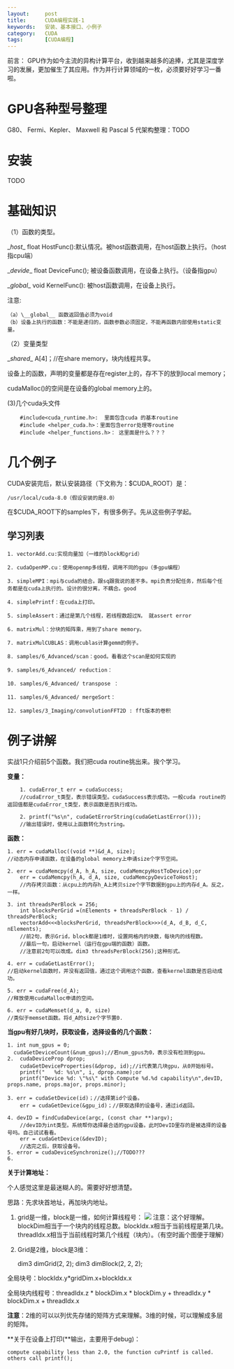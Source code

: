 ```yaml
---
layout:     post
title:      CUDA编程实践-1
keywords:   安装、基本接口、小例子
category:   CUDA
tags:		[CUDA编程]
---
```


前言：
GPU作为如今主流的异构计算平台，收到越来越多的追捧，尤其是深度学习的发展，更加催生了其应用。作为并行计算领域的一枚，必须要好好学习一番啦。

# GPU各种型号整理
G80、 Fermi、Kepler、 Maxwell 和 Pascal 5 代架构整理：TODO
 
# 安装
TODO
# 基础知识

（1）函数的类型。

\__host__ float HostFunc():默认情况。被host函数调用，在host函数上执行。（host指cpu端）

\__devide__ float DeviceFunc(); 被设备函数调用，在设备上执行。（设备指gpu）

\__global__ void KernelFunc(): 被host函数调用，在设备上执行。

注意:


	（a）\__global__ 函数返回值必须为void
	（b）设备上执行的函数：不能是递归的，函数参数必须固定，不能再函数内部使用static变量。

（2）变量类型

\__shared__ A[4]；//在share memory，块内线程共享。

设备上的函数，声明的变量都是存在register上的，存不下的放到local memory；

cudaMalloc()的空间是在设备的global memory上的。

(3)几个cuda头文件

        #include<cuda_runtime.h>:  里面包含cuda 的基本routine
        #include <helper_cuda.h>：里面包含error处理等routine
        #include <helper_functions.h>： 这里面是什么？？？

# 几个例子

CUDA安装完后，默认安装路径（下文称为：$CUDA_ROOT）是：

    /usr/local/cuda-8.0（假设安装的是8.0）
    
在$CUDA_ROOT下的samples下，有很多例子。先从这些例子学起。

## 学习列表 

    1. vectorAdd.cu:实现向量加（一维的block和grid） 
    
    2. cudaOpenMP.cu：使用openmp多线程，调用不同的gpu（多gpu编程） 
    
    3. simpleMPI：mpi与cuda的结合。跟sq跟我说的差不多。mpi负责分配任务，然后每个任务都是在cuda上执行的。设计的很分离，不耦合。good
    
    4. simplePrintf：在cuda上打印。

    5. simpleAssert：通过是第几个线程，若线程数超过N， 就assert error
    
    6. matrixMul：分块的矩阵乘，用到了share memory。
    
    7. matrixMulCUBLAS：调用cublas计算gemm的例子。
    
    8. samples/6_Advanced/scan：good。看看这个scan是如何实现的
    
    9. samples/6_Advanced/ reduction：
    
    10. samples/6_Advanced/ transpose ：
    
    11. samples/6_Advanced/ mergeSort：

    12. samples/3_Imaging/convolutionFFT2D : fft版本的卷积

# 例子讲解

实战1只介绍前5个函数。我们把cuda routine挑出来。挨个学习。

  **变量：**
    
        1. cudaError_t err = cudaSuccess;
        //cudaError_t类型，表示错误类型。cudaSuccess表示成功。一般cuda routine的返回值都是cudaError_t类型，表示函数是否执行成功。  
        
        2. printf("%s\n", cudaGetErrorString(cudaGetLastError()));
        //输出错误时，使用以上函数转化为string。
        

**函数：**


    1. err = cudaMalloc((void **)&d_A, size);
    //动态内存申请函数，在设备的global memory上申请size个字节空间。
        
    2. err = cudaMemcpy(d_A, h_A, size, cudaMemcpyHostToDevice);or
        err = cudaMemcpy(h_A, d_A, size, cudaMemcpyDeviceToHost);
        //内存拷贝函数：从cpu上的内存h_A上拷贝size个字节数据到gpu上的内存d_A。反之，一样。
        
    3. int threadsPerBlock = 256;
        int blocksPerGrid =(nElements + threadsPerBlock - 1) / threadsPerBlock;
        vectorAdd<<<blocksPerGrid, threadsPerBlock>>>(d_A, d_B, d_C, nElements);
        //前2句，表示Grid，block都是1维时，设置网格内的块数，每块内的线程数。
        //最后一句，启动kernel（运行在gpu端的函数）函数。
        //注意前2句可以改成。dim3 threadsPerBlock(256);这种形式。
    
    4. err = cudaGetLastError();
    //启动kernel函数时，并没有返回值，通过这个调用这个函数，查看kernel函数是否启动成功。

    5. err = cudaFree(d_A);
    //释放使用cudaMalloc申请的空间。
        
    6. err = cudaMemset(d_a, 0, size)
    //类似于memset函数。将d_A的size个字节置0.
    
**当gpu有好几块时，获取设备，选择设备的几个函数：**

    1. int num_gpus = 0;
      cudaGetDeviceCount(&num_gpus);//若num_gpus为0，表示没有检测到gpu。
    2.  cudaDeviceProp dprop;
        cudaGetDeviceProperties(&dprop, id);//i代表第几块gpu，从0开始标号。
        printf("   %d: %s\n", i, dprop.name);or
        printf("Device %d: \"%s\" with Compute %d.%d capability\n",devID, props.name, props.major, props.minor);
        
    3. err = cudaSetDevice(id)；//选择第id个设备。
        err = cudaGetDevice(&gpu_id)；//获取选择的设备号，通过id返回。
        
    4. devID = findCudaDevice(argc, (const char **)argv);
        //devID为int类型。系统帮你选择最合适的gpu设备。此时DevID里存的是被选择的设备号吗。自己试试看看。
        err = cudaGetDevice(&devID);
        //选完之后，获取设备号。
    5. error = cudaDeviceSynchronize();//TODO???
    6. 

**关于计算地址：**

个人感觉这里是最迷糊人的。需要好好想清楚。

思路：先求块首地址，再加块内地址。

1. grid是一维，block是一维，如何计算线程号：
![](http://img.blog.csdn.net/20170301134426181?watermark/2/text/aHR0cDovL2Jsb2cuY3Nkbi5uZXQvdTAxMDQ1ODg2Mw==/font/5a6L5L2T/fontsize/400/fill/I0JBQkFCMA==/dissolve/70/gravity/SouthEast)
注意：这个好理解。blockDim相当于一个块内的线程总数。blockIdx.x相当于当前线程是第几块。threadIdx.x相当于当前线程时第几个线程（块内）。（有空时画个图便于理解）

2. Grid是2维，block是3维：
    
    dim3 dimGrid(2, 2);
    dim3 dimBlock(2, 2, 2);

全局块号：blockIdx.y*gridDim.x+blockIdx.x

全局块内线程号：threadIdx.z * blockDim.x * blockDim.y + threadIdx.y * blockDim.x + threadIdx.x

**注意**：2维的可以以列优先存储的矩阵方式来理解。3维的时候，可以理解成多层的矩阵。

**关于在设备上打印(**输出，主要用于debug)：

    compute capability less than 2.0, the function cuPrintf is called.
    others call printf();
    